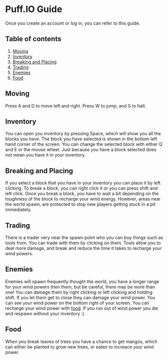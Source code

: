 # Puff.IO Guide

Once you create an account or log in, you can refer to this guide.

## Table of contents

1. [Moving](#moving)
2. [Inventory](#inventory)
3. [Breaking and Placing](#breaking-and-placing)
4. [Trading](#trading)
5. [Enemies](#enemies)
6. [Food](#food)

## Moving <b id="moving"></b>

Press A and D to move left and right. Press W to jump, and S to halt.

## Inventory <b id="inventory"></b>

You can open you inventory by pressing Space, which will show you all the blocks you have. The block you have selected is shown in the bottom left hand corner of the screen. You can change the selected block with either Q and E or the mouse wheel. Just because you have a block selected does not mean you have it in your inventory.

## Breaking and Placing <b id="breaking-and-placing"></b>

If you select a block that you have in your inventory you can place it by left clicking. To break a block, you can right click it or you can press shift and left click. Once you break a block, you have to wait a bit depending on the toughness of the block to recharge your wind energy. However, areas near the world spawn, are protected to stop new players getting stuck in a pit immediately.

## Trading <b id="trading"></b>

There is a trader very near the spawn point who you can buy things such as tools from. You can trade with them by clicking on them. Tools allow you to deal more damage, and break and reduce the time it takes to recharge your wind powers.

## Enemies <b id="enemies"></b>

Enemies will spawn frequently thought the world, you have a longer range for your wind powers then them, but be careful, there may be more than one! You can damage them by right clicking or left clicking and holding shift. If you let them get to close they can damage your wind power. You can see your wind power on the bottom right of your screen. You can recharge your wind power with [food](#food). If you run out of wind power you die and respawn without your inventory :(.

## Food <b id="food"></b>

When you break leaves of trees you have a chance to get mangos, which can either be planted to grow new trees, or eaten to increace your wind power.
